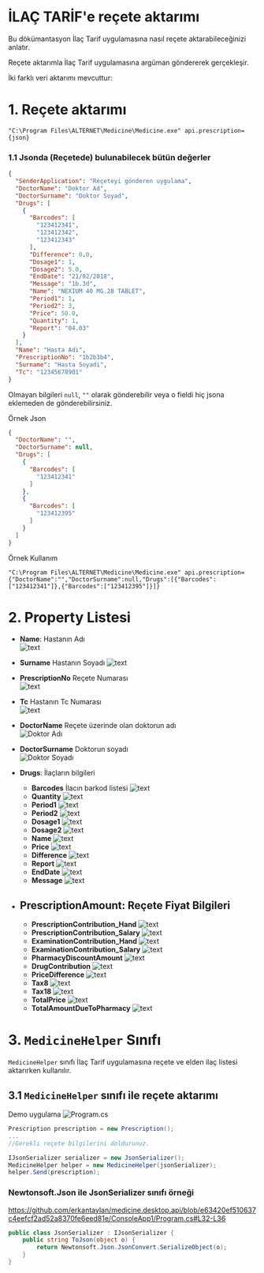 İLAÇ TARİF'e reçete aktarımı
============================

Bu dökümantasyon İlaç Tarif uygulamasına nasıl reçete aktarabileceğinizi
anlatır.

Reçete aktarımla İlaç Tarif uygulamasına argüman göndererek gerçekleşir.

İki farklı veri aktarımı mevcuttur:

# 1. Reçete aktarımı  

    "C:\Program Files\ALTERNET\Medicine\Medicine.exe" api.prescription={json}  

### 1.1 Jsonda (Reçetede) bulunabilecek bütün değerler

``` json
{
  "SenderApplication": "Reçeteyi gönderen uygulama",
  "DoctorName": "Doktor Ad",
  "DoctorSurname": "Doktor Soyad",
  "Drugs": [
    {
      "Barcodes": [
        "123412341",
        "123412342",
        "123412343"
      ],
      "Difference": 0.0,
      "Dosage1": 1,
      "Dosage2": 5.0,
      "EndDate": "21/02/2018",
      "Message": "1b.3d",
      "Name": "NEXIUM 40 MG.28 TABLET",
      "Period1": 1,
      "Period2": 3,
      "Price": 50.0,
      "Quantity": 1,
      "Report": "04.03"
    }
  ],
  "Name": "Hasta Adi",
  "PrescriptionNo": "1b2b3b4",
  "Surname": "Hasta Soyadi",
  "Tc": "12345678901"
}
```

Olmayan bilgileri `null`, `""` olarak gönderebilir veya o fieldi hiç jsona eklemeden de gönderebilirsiniz.

Örnek Json

``` json
{
  "DoctorName": "",
  "DoctorSurname": null,
  "Drugs": [
    {
      "Barcodes": [
        "123412341"
      ]
    },
    {
      "Barcodes": [
        "123412395"
      ]
    }
  ]
}
```

Örnek Kullanım

```
"C:\Program Files\ALTERNET\Medicine\Medicine.exe" api.prescription= {"DoctorName":"","DoctorSurname":null,"Drugs":[{"Barcodes":["123412341"]},{"Barcodes":["123412395"]}]}
```

# 2. Property Listesi

-   **Name**: Hastanın Adı  
    ![text](./Documentation/Resources/patientname.png)  
-   **Surname** Hastanın Soyadı ![text](./Documentation/Resources/patientsurname.png)
-   **PrescriptionNo** Reçete Numarası  
    ![text](./Documentation/Resources/prescriptionno.png)  
-   **Tc** Hastanın Tc Numarası  
    ![text](./Documentation/Resources/patienttc.png)  
-   **DoctorName** Reçete üzerinde olan doktorun adı  
    ![Doktor Adı](./Documentation/Resources/doctorname.png)  
-   **DoctorSurname** Doktorun soyadı  
    ![Doktor Soyadı](./Documentation/Resources/doctorsurname.png)  

-   **Drugs**: İlaçların bilgileri
    -   **Barcodes** İlacın barkod listesi
    ![text](./Documentation/Resources/barcode_no.png)
    -   **Quantity**
    ![text](./Documentation/Resources/quantity.png)
    -   **Period1**
    ![text](./Documentation/Resources/period1.png)
    -   **Period2**
    ![text](./Documentation/Resources/period2.png)
    -   **Dosage1**
    ![text](./Documentation/Resources/dosage1.png)
    -   **Dosage2**
    ![text](./Documentation/Resources/dosage2.png)
    -   **Name**
    ![text](./Documentation/Resources/name.png)
    -   **Price**
    ![text](./Documentation/Resources/price.png)  
    -   **Difference**
    ![text](./Documentation/Resources/difference.png)  
    -   **Report**
    ![text](./Documentation/Resources/report.png)
    -   **EndDate**
    ![text](./Documentation/Resources/enddate.png)
    -   **Message**
    ![text](./Documentation/Resources/message.png)
-   **PrescriptionAmount**: Reçete Fiyat Bilgileri
    ----------------------------------------------

    -   **PrescriptionContribution\_Hand**
    ![text](./Documentation/Resources/PrescriptionContribution_Hand.png)
    -   **PrescriptionContribution\_Salary**
    ![text](./Documentation/Resources/PrescriptionContribution_Salary.png)
    -   **ExaminationContribution\_Hand**
    ![text](./Documentation/Resources/ExaminationContribution_Hand.png)
    -   **ExaminationContribution\_Salary**
    ![text](./Documentation/Resources/ExaminationContribution_Salary.png)
    -   **PharmacyDiscountAmount**
    ![text](./Documentation/Resources/PharmacyDiscountAmount.png)
    -   **DrugContribution**
    ![text](./Documentation/Resources/DrugContribution.png)
    -   **PriceDifference**
    ![text](./Documentation/Resources/PriceDifference.png)
    -   **Tax8**
    ![text](./Documentation/Resources/Tax8.png)
    -   **Tax18**
    ![text](./Documentation/Resources/Tax18.png)
    -   **TotalPrice**
    ![text](./Documentation/Resources/TotalPrice.png)
    -   **TotalAmountDueToPharmacy**
    ![text](./Documentation/Resources/TotalAmountDueToPharmacy.png)


# 3. `MedicineHelper` Sınıfı

`MedicineHelper` sınıfı İlaç Tarif uygulamasına reçete ve elden ilaç listesi aktarırken kullanılır.

## 3.1 `MedicineHelper` sınıfı ile reçete aktarımı

Demo uygulama ![Program.cs](/ConsoleApp1/Program.cs)

``` C#
Prescription prescription = new Prescription();
...
//Gerekli reçete bilgilerini doldurunuz.

IJsonSerializer serializer = new JsonSerializer();
MedicineHelper helper = new MedicineHelper(jsonSerializer);
helper.Send(prescription);
```

### Newtonsoft.Json ile JsonSerializer sınıfı örneği

https://github.com/erkantaylan/medicine.desktop.api/blob/e63420ef510637c4eefcf2ad52a8370fe6eed81e/ConsoleApp1/Program.cs#L32-L36


``` C#
public class JsonSerializer : IJsonSerializer {
    public string ToJson(object o) {
        return Newtonsoft.Json.JsonConvert.SerializeObject(o);
    }
}
````
